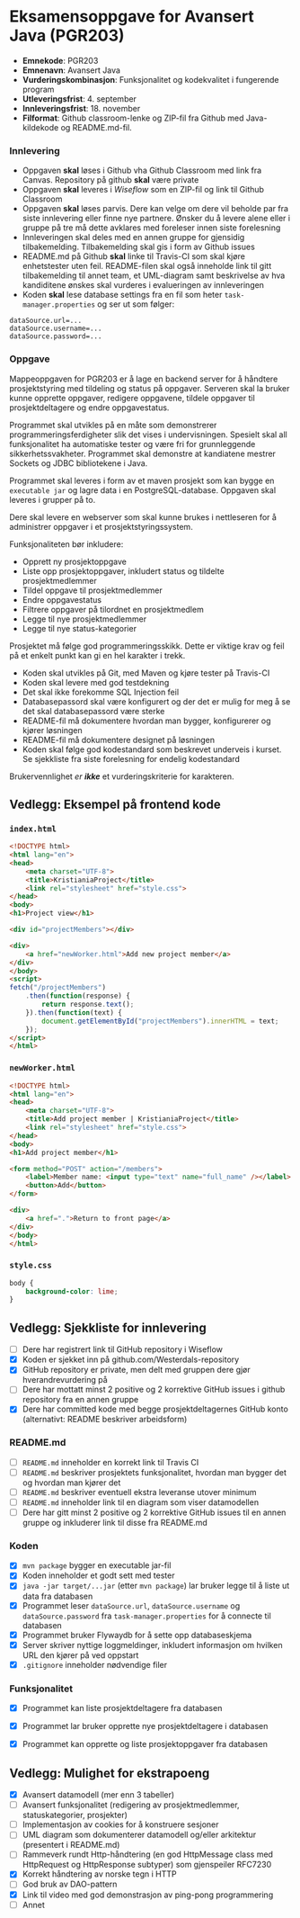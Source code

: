 # Eksamensoppgave for Avansert Java (PGR203)

* **Emnekode**: PGR203
* **Emnenavn**: Avansert Java
* **Vurderingskombinasjon**: Funksjonalitet og kodekvalitet i fungerende program
* **Utleveringsfrist**: 4. september
* **Innleveringsfrist**: 18. november
* **Filformat**: Github classroom-lenke og ZIP-fil fra Github med Java-kildekode og README.md-fil.

### Innlevering

* Oppgaven **skal** løses i Github vha Github Classroom med link fra Canvas. Repository på github **skal** være private
* Oppgaven **skal** leveres i *Wiseflow* som en ZIP-fil og link til Github Classroom
* Oppgaven **skal** løses parvis. Dere kan velge om dere vil beholde par fra siste innlevering eller finne nye partnere.
  Ønsker du å levere alene eller i gruppe på tre må dette avklares med foreleser innen siste forelesning
* Innleveringen skal deles med en annen gruppe for gjensidig tilbakemelding. Tilbakemelding skal gis i form av Github issues
* README.md på Github **skal** linke til Travis-CI som skal kjøre enhetstester uten feil. 
  README-filen skal også inneholde link til gitt tilbakemelding til annet team, et UML-diagram samt beskrivelse av hva kandiditene ønskes skal vurderes i evalueringen av innleveringen
* Koden **skal** lese database settings fra en fil som heter `task-manager.properties` og ser ut som følger:

```properties
dataSource.url=...
dataSource.username=...
dataSource.password=...
```

### Oppgave

Mappeoppgaven for PGR203 er å lage en backend server for å håndtere prosjektstyring med tildeling og status på oppgaver. 
Serveren skal la bruker kunne opprette oppgaver, redigere oppgavene, tildele oppgaver til prosjektdeltagere og endre oppgavestatus.

Programmet skal utvikles på en måte som demonstrerer programmeringsferdigheter slik det vises i undervisningen. 
Spesielt skal all funksjonalitet ha automatiske tester og være fri for grunnleggende sikkerhetssvakheter. 
Programmet skal demonstre at kandiatene mestrer Sockets og JDBC bibliotekene i Java.

Programmet skal leveres i form av et maven prosjekt som kan bygge en `executable jar` og lagre data i en PostgreSQL-database. 
Oppgaven skal leveres i grupper på to.

Dere skal levere en webserver som skal kunne brukes i nettleseren for å administrer oppgaver i et prosjektstyringssystem.

Funksjonaliteten bør inkludere:
* Opprett ny prosjektoppgave
* Liste opp prosjektoppgaver, inkludert status og tildelte prosjektmedlemmer
* Tildel oppgave til prosjektmedlemmer
* Endre oppgavestatus
* Filtrere oppgaver på tilordnet en prosjektmedlem
* Legge til nye prosjektmedlemmer
* Legge til nye status-kategorier

Prosjektet må følge god programmeringsskikk. Dette er viktige krav og feil på et enkelt punkt kan gi en hel karakter i trekk.
* Koden skal utvikles på Git, med Maven og kjøre tester på Travis-CI
* Koden skal levere med god testdekning
* Det skal ikke forekomme SQL Injection feil
* Databasepassord skal være konfigurert og der det er mulig for meg å se det skal databasepassord være sterke
* README-fil må dokumentere hvordan man bygger, konfigurerer og kjører løsningen
* README-fil må dokumentere designet på løsningen
* Koden skal følge god kodestandard som beskrevet underveis i kurset. 
  Se sjekkliste fra siste forelesning for endelig kodestandard

Brukervennlighet *er **ikke*** et vurderingskriterie for karakteren.

## Vedlegg: Eksempel på frontend kode

### `index.html`

```html
<!DOCTYPE html>
<html lang="en">
<head>
    <meta charset="UTF-8">
    <title>KristianiaProject</title>
    <link rel="stylesheet" href="style.css">
</head>
<body>
<h1>Project view</h1>

<div id="projectMembers"></div>

<div>
    <a href="newWorker.html">Add new project member</a>
</div>
</body>
<script>
fetch("/projectMembers")
    .then(function(response) {
        return response.text();
    }).then(function(text) {
        document.getElementById("projectMembers").innerHTML = text;
    });
</script>
</html>
```

### `newWorker.html`

```html
<!DOCTYPE html>
<html lang="en">
<head>
    <meta charset="UTF-8">
    <title>Add project member | KristianiaProject</title>
    <link rel="stylesheet" href="style.css">
</head>
<body>
<h1>Add project member</h1>

<form method="POST" action="/members">
    <label>Member name: <input type="text" name="full_name" /></label>
    <button>Add</button>
</form>

<div>
    <a href=".">Return to front page</a>
</div>
</body>
</html>
```

### `style.css`

```css
body {
    background-color: lime;
}
```

## Vedlegg: Sjekkliste for innlevering

* [ ] Dere har registrert link til GitHub repository i Wiseflow
* [x] Koden er sjekket inn på github.com/Westerdals-repository
* [x] GitHub repository er private, men delt med gruppen dere gjør hverandrevurdering på
* [ ] Dere har mottatt minst 2 positive og 2 korrektive GitHub issues i github repository fra en annen gruppe
* [x] Dere har committed kode med begge prosjektdeltagernes GitHub konto (alternativt: README beskriver arbeidsform)

### README.md

* [ ] `README.md` inneholder en korrekt link til Travis CI
* [ ] `README.md` beskriver prosjektets funksjonalitet, hvordan man bygger det og hvordan man kjører det 
* [ ] `README.md` beskriver eventuell ekstra leveranse utover minimum
* [ ] `README.md` inneholder link til en diagram som viser datamodellen
* [ ] Dere har gitt minst 2 positive og 2 korrektive GitHub issues til en annen gruppe og inkluderer link til disse fra README.md

### Koden

* [x] `mvn package` bygger en executable jar-fil
* [x] Koden inneholder et godt sett med tester
* [x] `java -jar target/...jar` (etter `mvn package`) lar bruker legge til å liste ut data fra databasen
* [x] Programmet leser `dataSource.url`, `dataSource.username` og `dataSource.password` fra `task-manager.properties` for å connecte til databasen
* [x] Programmet bruker Flywaydb for å sette opp databaseskjema
* [x] Server skriver nyttige loggmeldinger, inkludert informasjon om hvilken URL den kjører på ved oppstart
* [x] `.gitignore` inneholder nødvendige filer

### Funksjonalitet

* [x] Programmet kan liste prosjektdeltagere fra databasen
* [x] Programmet lar bruker opprette nye prosjektdeltagere i databasen
* [x] Programmet kan opprette og liste prosjektoppgaver fra databasen


## Vedlegg: Mulighet for ekstrapoeng

* [x] Avansert datamodell (mer enn 3 tabeller)
* [ ] Avansert funksjonalitet (redigering av prosjektmedlemmer, statuskategorier, prosjekter)
* [ ] Implementasjon av cookies for å konstruere sesjoner
* [ ] UML diagram som dokumenterer datamodell og/eller arkitektur (presentert i README.md)
* [ ] Rammeverk rundt Http-håndtering (en god HttpMessage class med HttpRequest og HttpResponse subtyper) som gjenspeiler RFC7230
* [x] Korrekt håndtering av norske tegn i HTTP
* [ ] God bruk av DAO-pattern
* [x] Link til video med god demonstrasjon av ping-pong programmering
* [ ] Annet
